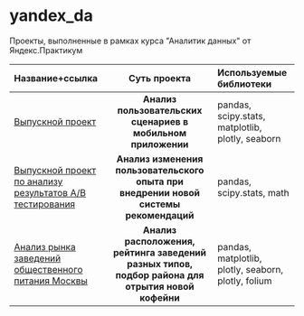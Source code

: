 # yandex_da
Проекты, выполненные в рамках курса "Аналитик данных" от Яндекс.Практикум

| Название+ссылка  | Суть проекта  | Используемые библиотеки |
|:------------- |:---------------:| :-------------|
| [Выпускной проект](https://github.com/ruby-mari/yandex_da/blob/main/final_project.ipynb)         | **Анализ пользовательских сценариев в мобильном приложении**         | pandas, scipy.stats, matplotlib, plotly, seaborn        |
| [Выпускной проект по анализу результатов А/В тестирования](https://github.com/ruby-mari/yandex_da/blob/main/final_ab.ipynb)        | **Анализ изменения пользовательского опыта при внедрении новой системы рекомендаций**         | pandas, scipy.stats, math      |
|  [Анализ рынка заведений общественного питания Москвы](https://github.com/ruby-mari/yandex_da/blob/main/project_5.ipynb )      | **Анализ расположения, рейтинга заведений разных типов, подбор района для отрытия новой кофейни**         | pandas,  matplotlib, plotly, seaborn, plotly, folium        |
